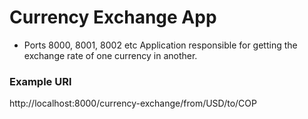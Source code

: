 # Currency Exchange App
- Ports 8000, 8001, 8002 etc
Application responsible for getting the exchange rate of one currency in another.

### Example URl
http://localhost:8000/currency-exchange/from/USD/to/COP